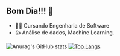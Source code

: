 ## Bom Dia!!! 👋

-  👨‍🎓 Cursando Engenharia de Software
- 👍 Análise de dados, Machine Learning.
  
![Anurag's GitHub stats](https://github-readme-stats.vercel.app/api?username=Luis-Impieri&show_icons=true&theme=neon)
[![Top Langs](https://github-readme-stats.vercel.app/api/top-langs/?username=Luis-Impieri&layout=donut)](https://github.com/anuraghazra/github-readme-stats)

